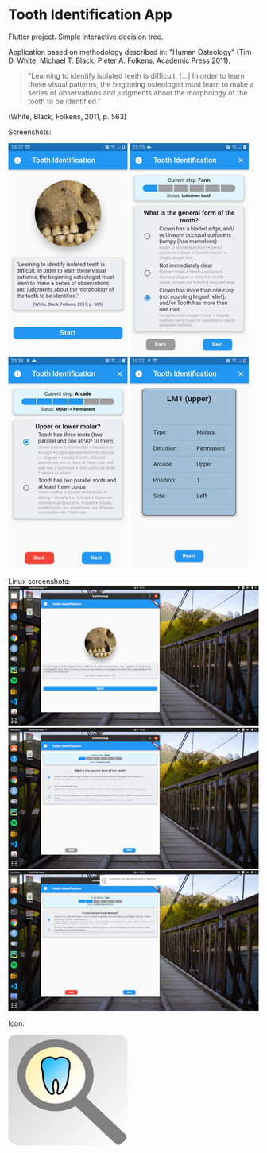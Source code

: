 # Tooth Identification App

Flutter project. Simple interactive decision tree.

Application based on methodology described in: "Human Osteology" (Tim D. White, Michael T. Black, Pieter A. Folkens, Academic Press 2011).

> "Learning to identify isolated teeth is difficult. [...]
> In order to learn these visual patterns,
> the beginning osteologist must learn to make a series of
> observations and judgments about the morphology of the tooth
> to be identified."

(White, Black, Folkens, 2011, p. 563)

Screenshots:

![Screen](/doc/toothidentapp01.jpg)  ![Screen](/doc/toothidentapp02a.jpg)  ![Screen](/doc/toothidentapp02.jpg) 
![Screen](/doc/toothidentapp03.jpg)

Linux screenshots:
![Screen](/doc/screenshot_linux_01.png)
![Screen](/doc/screenshot_linux_02.png)
![Screen](/doc/screenshot_linux_03.png)

Icon: 

![Screen](/doc/iconapp.png)

